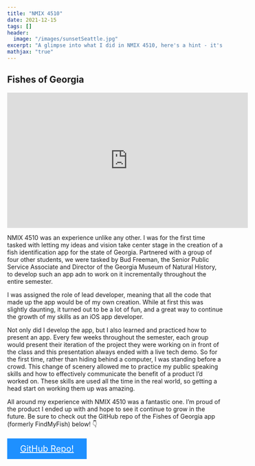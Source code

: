 ```yaml
---
title: "NMIX 4510"
date: 2021-12-15
tags: []
header: 
  image: "/images/sunsetSeattle.jpg"
excerpt: "A glimpse into what I did in NMIX 4510, here's a hint - it's the development of a fish identification app for iOS!"
mathjax: "true"
---
```


## Fishes of Georgia

<iframe src="https://www.youtube.com/embed/a11K1M6WUE8" width="560" height="315" frameborder="0" allowfullscreen="true"> </iframe>

NMIX 4510 was an experience unlike any other. I was for the first time tasked with letting my ideas and vision take center stage in the creation of a fish identification app for the state of Georgia. Partnered with a group of four other students, we were tasked by Bud Freeman, the Senior Public Service Associate and Director of the Georgia Museum of Natural History, to develop such an app adn to work on it incrementally throughout the entire semester. 

I was assigned the role of lead developer, meaning that all the code that made up the app would be of my own creation. While at first this was slightly daunting, it turned out to be a lot of fun, and a great way to continue the growth of my skills as an iOS app developer. 

Not only did I develop the app, but I also learned and practiced how to present an app. Every few weeks throughout the semester, each group would present their iteration of the project they were working on in front of the class and this presentation always ended with a live tech demo. So for the first time, rather than hiding behind a computer, I was standing before a crowd. This change of scenery allowed me to practice my public speaking skills and how to effectively communicate the benefit of a product I’d worked on. These skills are used all the time in the real world, so getting a head start on working them up was amazing.

All around my experience with NMIX 4510 was a fantastic one. I’m proud of the product I ended up with and hope to see it continue to grow in the future. Be sure to check out the GitHub repo of the Fishes of Georgia app (formerly FindMyFish) below! 👇

<html>
<head>
<meta name="viewport" content="width=device-width, initial-scale=1">
<style>  
.btn {
  background-color: DodgerBlue;
  border: none;
  color: white;
  padding: 12px 30px;
  cursor: pointer;
  font-size: 20px;
}

/* Darker background on mouse-over */
.btn:hover {
  background-color: RoyalBlue;
}
</style>
</head>
<body>
<br>
<a href="https://github.com/andreasmarsh/FIshesOfGeorgia" target="_blank" class="btn">GitHub Repo!</a>
<br>
</body>
</html> 

